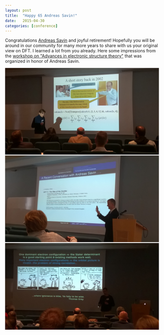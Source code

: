 ```yaml
---
layout: post
title:  "Happy 65 Andreas Savin!"
date:   2015-04-30
categories: [conference]
---
```

Congratulations <a href="http://www.lct.jussieu.fr/pagesperso/savin/">Andreas Savin</a> and joyful retirement! Hopefully you will be around in our community for many more years to share with us your original view on DFT. I learned a lot from you already. Here some impressions from the <a href="https://wiki.lct.jussieu.fr/workshop/index.php/Workshop_on_%22Advances_in_electronic_structure_theory%22">workshop on "Advances in electronic structure theory"</a> that was organized in honor of Andreas Savin.

<img class="my" src="/img/2015-04-27_Toulouse.jpg" alt="Julien Toulouse" >

<img class="my" src="/img/2015-04-29_Gill.jpg" alt="Peter Gill" >

<img class="my" src="/img/2015-04-27_Ayers.jpg" alt="Paul Ayers" >



